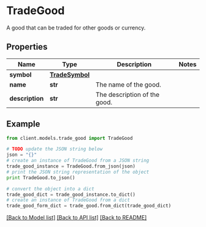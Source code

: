# TradeGood

A good that can be traded for other goods or currency.

## Properties

Name | Type | Description | Notes
------------ | ------------- | ------------- | -------------
**symbol** | [**TradeSymbol**](TradeSymbol.md) |  |
**name** | **str** | The name of the good. |
**description** | **str** | The description of the good. |

## Example

```python
from client.models.trade_good import TradeGood

# TODO update the JSON string below
json = "{}"
# create an instance of TradeGood from a JSON string
trade_good_instance = TradeGood.from_json(json)
# print the JSON string representation of the object
print TradeGood.to_json()

# convert the object into a dict
trade_good_dict = trade_good_instance.to_dict()
# create an instance of TradeGood from a dict
trade_good_form_dict = trade_good.from_dict(trade_good_dict)
```

[[Back to Model list]](../README.md#documentation-for-models) [[Back to API list]](../README.md#documentation-for-api-endpoints) [[Back to README]](../README.md)
